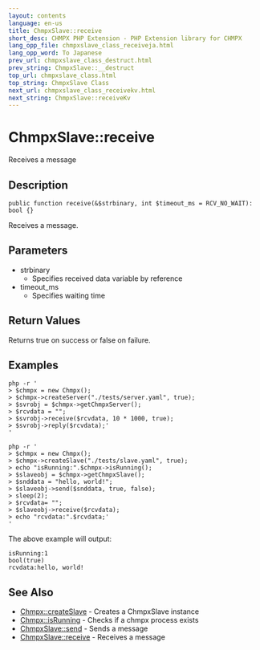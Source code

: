 ```yaml
---
layout: contents
language: en-us
title: ChmpxSlave::receive
short_desc: CHMPX PHP Extension - PHP Extension library for CHMPX
lang_opp_file: chmpxslave_class_receiveja.html
lang_opp_word: To Japanese
prev_url: chmpxslave_class_destruct.html
prev_string: ChmpxSlave::__destruct
top_url: chmpxslave_class.html
top_string: ChmpxSlave Class
next_url: chmpxslave_class_receivekv.html
next_string: ChmpxSlave::receiveKv
---
```


# ChmpxSlave::receive
Receives a message

## Description

```
public function receive(&$strbinary, int $timeout_ms = RCV_NO_WAIT): bool {}
```

Receives a message.

## Parameters
* strbinary
  * Specifies received data variable by reference
* timeout_ms
  * Specifies waiting time

## Return Values
Returns true on success or false on failure. 

## Examples

```
php -r '
> $chmpx = new Chmpx();
> $chmpx->createServer("./tests/server.yaml", true);
> $svrobj = $chmpx->getChmpxServer();
> $rcvdata = "";
> $svrobj->receive($rcvdata, 10 * 1000, true);
> $svrobj->reply($rcvdata);'
'
```

```
php -r '
> $chmpx = new Chmpx();
> $chmpx->createSlave("./tests/slave.yaml", true);
> echo "isRunning:".$chmpx->isRunning();
> $slaveobj = $chmpx->getChmpxSlave();
> $snddata = "hello, world!";
> $slaveobj->send($snddata, true, false);
> sleep(2);
> $rcvdata= "";
> $slaveobj->receive($rcvdata);
> echo "rcvdata:".$rcvdata;'
'
```

The above example will output:

```
isRunning:1
bool(true)
rcvdata:hello, world!
```


## See Also
- [Chmpx::createSlave](chmpx_class_createslave.html) - Creates a ChmpxSlave instance
- [Chmpx::isRunning](chmpx_class_isrunning.html) - Checks if a chmpx process exists
- [ChmpxSlave::send](chmpxslave_class_send.html) - Sends a message
- [ChmpxSlave::receive](chmpxslave_class_receive.html) - Receives a message
